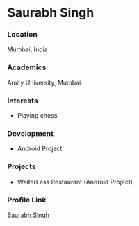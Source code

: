 # Saurabh Singh

### Location

Mumbai, India

### Academics

Amity University, Mumbai

### Interests

- Playing chess

### Development

- Android Project

### Projects

- WaiterLess Restaurant (Android Project)

### Profile Link

[Saurabh Singh](https://github.com/singhsaurabhss/)

